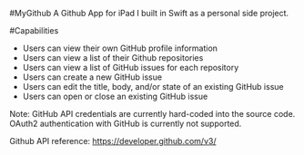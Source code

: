 #MyGithub
A Github App for iPad I built in Swift as a personal side project.

#Capabilities
- Users can view their own GitHub profile information
- Users can view a list of their Github repositories
- Users can view a list of GitHub issues for each repository
- Users can create a new GitHub issue
- Users can edit the title, body, and/or state of an existing GitHub issue
- Users can open or close an existing GitHub issue

Note: GitHub API credentials are currently hard-coded into the source code. OAuth2 authentication with GitHub is currently not supported.

Github API reference: https://developer.github.com/v3/
